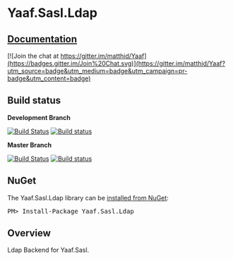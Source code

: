 # Yaaf.Sasl.Ldap

## [Documentation](https://matthid.github.io/Yaaf.Sasl.Ldap/)

[![Join the chat at https://gitter.im/matthid/Yaaf](https://badges.gitter.im/Join%20Chat.svg)](https://gitter.im/matthid/Yaaf?utm_source=badge&utm_medium=badge&utm_campaign=pr-badge&utm_content=badge)

## Build status

**Development Branch**

[![Build Status](https://travis-ci.org/matthid/Yaaf.Sasl.Ldap.svg?branch=develop)](https://travis-ci.org/matthid/Yaaf.Sasl.Ldap)
[![Build status](https://ci.appveyor.com/api/projects/status/2a84x6j4201hl0h3/branch/develop?svg=true)](https://ci.appveyor.com/project/matthid/yaaf-sasl-ldap/branch/develop)

**Master Branch**

[![Build Status](https://travis-ci.org/matthid/Yaaf.Sasl.Ldap.svg?branch=master)](https://travis-ci.org/matthid/Yaaf.Sasl.Ldap)
[![Build status](https://ci.appveyor.com/api/projects/status/2a84x6j4201hl0h3/branch/master?svg=true)](https://ci.appveyor.com/project/matthid/yaaf-sasl-ldap/branch/master)

## NuGet

<div class="row">
  <div class="span1"></div>
  <div class="span6">
    <div class="well well-small" id="nuget">
      The Yaaf.Sasl.Ldap library can be <a href="https://nuget.org/packages/Yaaf.Sasl.Ldap">installed from NuGet</a>:
      <pre>PM> Install-Package Yaaf.Sasl.Ldap</pre>
    </div>
  </div>
  <div class="span1"></div>
</div>

## Overview

Ldap Backend for Yaaf.Sasl.
